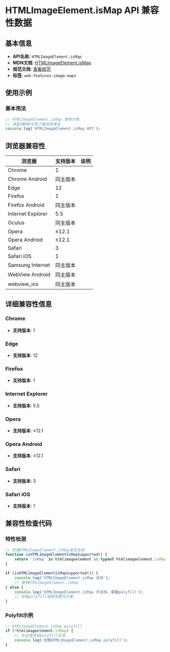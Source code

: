 # HTMLImageElement.isMap API 兼容性数据

## 基本信息

- **API名称**: `HTMLImageElement.isMap`
- **MDN文档**: [HTMLImageElement.isMap](https://developer.mozilla.org/docs/Web/API/HTMLImageElement/isMap)
- **规范文档**: [查看规范](https://html.spec.whatwg.org/multipage/embedded-content.html#dom-img-ismap)
- **标签**: `web-features:image-maps`

## 使用示例

### 基本用法

```javascript
// HTMLImageElement.isMap 使用示例
// 请查阅MDN文档了解具体用法
console.log('HTMLImageElement.isMap API');
```

## 浏览器兼容性

| 浏览器 | 支持版本 | 说明 |
|--------|----------|------|
| Chrome | 1 |  |
| Chrome Android | 同主版本 |  |
| Edge | 12 |  |
| Firefox | 1 |  |
| Firefox Android | 同主版本 |  |
| Internet Explorer | 5.5 |  |
| Oculus | 同主版本 |  |
| Opera | ≤12.1 |  |
| Opera Android | ≤12.1 |  |
| Safari | 3 |  |
| Safari iOS | 1 |  |
| Samsung Internet | 同主版本 |  |
| WebView Android | 同主版本 |  |
| webview_ios | 同主版本 |  |

## 详细兼容性信息

### Chrome

- **支持版本**: 1

### Edge

- **支持版本**: 12

### Firefox

- **支持版本**: 1

### Internet Explorer

- **支持版本**: 5.5

### Opera

- **支持版本**: ≤12.1

### Opera Android

- **支持版本**: ≤12.1

### Safari

- **支持版本**: 3

### Safari iOS

- **支持版本**: 1

## 兼容性检查代码

### 特性检测

```javascript
// 检查HTMLImageElement.isMap是否支持
function isHTMLImageElementIsMapSupported() {
    return 'isMap' in htmlimageelement && typeof htmlimageelement.isMap === 'function';
}

if (isHTMLImageElementIsMapSupported()) {
    console.log('HTMLImageElement.isMap 支持');
    // 使用HTMLImageElement.isMap
} else {
    console.log('HTMLImageElement.isMap 不支持，需要polyfill');
    // 加载polyfill或使用替代方案
}
```

### Polyfill示例

```javascript
// HTMLImageElement.isMap polyfill
if (!htmlimageelement.isMap) {
    // 在这里添加polyfill实现
    console.log('加载HTMLImageElement.isMap polyfill');
}
```

